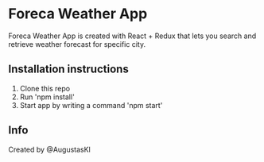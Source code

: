 # Foreca Weather App

Foreca Weather App is created with React + Redux that lets you search and retrieve weather forecast for specific city.

## Installation instructions
1. Clone this repo 
2. Run 'npm install'
3. Start app by writing a command 'npm start'

## Info
Created by @AugustasKl
